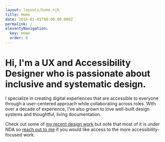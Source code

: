 ```yaml
---
layout: layouts/home.njk
title: Home
date: 2016-01-01T00:00:00.000Z
permalink: /
eleventyNavigation:
  key: Home
  order: 0
---
```

# Hi, I'm a UX and Accessibility Designer who is passionate about inclusive and systematic design.

I specialize in creating digital experiences that are accessible to everyone through a user-centered approach while collaborating across roles. With over a decade of experience, I've also grown to love well-built design systems and thoughtful, living documentation.

Check out some of [my recent design work](/projects/index.html) but note that most of it is under NDA so [reach out to me](/contact/index.html) if you would like access to the more accessibility-focused work.

